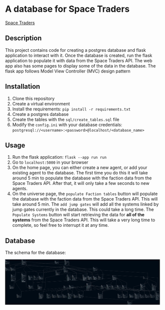 # A database for Space Traders

[Space Traders](https://spacetraders.io/)

## Description
This project contains code for creating a postgres database and flask application to interact with it. Once the database is created, run the flask application to populate it with data from the Space Traders API. The web app also has some pages to display some of the data in the database. The flask app follows Model View Controller (MVC) design pattern

## Installation
1. Clone this repository
2. Create a virtual environment
3. Install the requirements: `pip install -r requirements.txt`
4. Create a postgres database
5. Create the tables with the `sql/create_tables.sql` file
6. Modify the `config.ini` with your database credentials: `postgresql://<username>:<password>@localhost/<database_name>`


## Usage
1. Run the flask application: `flask --app run run`
2. Go to `localhost:5000` in your browser
3. On the home page, you can either create a new agent, or add your existing agent to the database. The first time you do this it will take around 5 min to populate the database with the faction data from the Space Traders API. After that, it will only take a few seconds to new agents.
4. On the universe page, the `populate Faction tables` button will populate the database with the faction data from the Space Traders API. This will take around 5 min. The `add jump gates` will add all the systems linked by jump gates currently in the database. This could take a long time. The `Populate Systems` button will start retrieving the data for **all of the systems** from the Space Traders API. This will take a very long time to complete, so feel free to interrupt it at any time.

## Database
The schema for the database:

![Database Schema](space_traders_erd.png)

